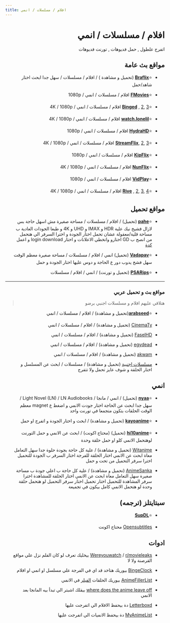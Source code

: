 ```yaml
---
title: افلام / مسلسلات / انمي
---
```


<div dir="rtl">

# افلام / مسلسلات / انمي
اتفرج علطول , حمل فديوهات , تورنت فديوهات

## مواقع بث عامة

* ⭐**[Braflix](https://www.braflix.so/)** (تحميل و مشاهدة ) / افلام / مسلسلات / سهل جدا ابحث اختار شاهد/حمل

* ⭐**[FMovies](https://fmovies24.to/)** افلام / مسلسلات / انمي / 1080p

* ⭐**[Binged](https://binged.live/)** , [2](https://binge.lol/), [3](https://binged.in/) افلام / مسلسلات / انمي / 4K / 1080p

* ⭐**[watch.lonelil](https://watch.lonelil.ru/)** افلام / مسلسلات / انمي / 4K / 1080p

* ⭐**[HydraHD](https://hydrahd.com/)** افلام / مسلسلات / انمي / 1080p

* ⭐**[StreamFlix](https://watch.streamflix.one/)**, [2](https://watchamovie.today/), [3](https://streamflix.space/) افلام / مسلسلات / انمي / 4K / 1080p

* ⭐**[KipFlix](https://kipflix.space/)** افلام / مسلسلات / انمي / 1080p

* ⭐**[NunFlix](https://nunflix.com/)** افلام / مسلسلات / انمي / 4K / 1080p

* ⭐**[VidPlay](https://vidplay.org/)** افلام / مسلسلات / انمي / 1080p

* ⭐**[Rive](https://rivestream.live/)** , [2](https://rivestream.netlify.app/), [3](https://rivestream.xyz/), [4](https://cinemaos-v2.vercel.app/) افلام / مسلسلات / انمي / 4K / 1080p

## مواقع تحميل

* ⭐**[pahe](https://pahe.ink)** (تحميل) / افلام / مسلسلات / مساحة صغيرة مش اسهل حاجة بس لازال فشيخ نيك علية HDR و IMAX و UHD و 4K و طبعا الجودات العادية ب مساحة قلية/معقولة عشان تحمل اختار الجودة و اخترا السرفر الي هتحمل من انصح ب GD اختارو واتخطي الاعلانات و اختار login download و اعمل [كدة](/pahe.webp)

* ⭐**[Vadapav](https://vadapav.mov)** (تحميل) انمي / افلام / مسلسلات / مساحة صغيرة معظم الوقت سهل فشخ يدوب دور ع الحاجة و دوس عليها اختار الجودة و حمل 

* ⭐**[PSARips](https://psa.wf/)** (تحميل و تورنت) / انمي / افلام / مسلسلات  

***

### مواقع بث و تحميل عربي
> هتلاقي عليهم افلام و مسلسلات اجنبي برضو

* ⭐**[arabseed](https://m.asd.quest/)**(تحميل و مشاهدة) / افلام / مسلسلات / انمي

* [CinemaTy](https://66dogdol.shop/) (تحميل و مشاهدة) / افلام / مسلسلات / انمي

* [FaselHD](https://www.faselhds.world/) (تحميل و مشاهدة) / افلام / مسلسلات / انمي

* [egydead](https://egydead.space/) (تحميل و مشاهدة) / افلام / مسلسلات / انمي

* [akwam](https://ak.sv/) (تحميل و مشاهدة) / افلام / مسلسلات / انمي

* [مسلسلات اجنبية](https://drive.google.com/drive/folders/0B19OoIC31UN0eUE4OERjSXYxcUE) (تحميل و مشاهدة) / مسلسلات / ابحث عن المسلسل و اختار الحلقة و شوف عايز تحمل ولا تتفرج  

## انمي

* ⭐**[nyaa](http://nyaa.si)** (تحميل) / انمي / مانجا / Light Novel (LN) / LN Audiobooks / سهل جدا ابحث عن الحاجة اختار جودت الانمي و اضغط ع magnet معظم الوقت الحلقات بتكون متجمعا في تورنت واحد
 
* ⭐**[kayoanime](https://kayoanime.com)** (تحميل و مشاهدة) / ابحث و اختار الجودة و اتفرج او حمل 

* ⭐**[hi10anime](https://hi10anime.com/)** (تحميل) (محتاج اكونت) / ابحث عن الانمي و حمل التورنت لوهتحمل الانمي كلو او حمل حلقة وحدة 
 
* [Witanime](https://witanime.com) (تحميل و مشاهدة) / علية كل حاجة بجودة حلوة جدا سهل التعامل معاة ابحث عن الانمي اختار الحلقة للفرجة اختار السرفر ب الجودة للتحميل اخترا سرفر التحميل من تحت و حمل
 
* [AnimeSanka](https://www.anime-sanka.com/?m=0) (تحميل و مشاهدة) / علية كل حاجة ب اعلي جودة ب مساحة صغيرة سهل التعامل معاة ابحث عن الانمي اختار الحلقة للمشاهدة اخترا سرفر المشاهدة للتحميل اختار تحميل اختار سرفر التحميل لو هتحمل حلقة وحدة لو هتحمل الانمي كامل بيكون في تجميعة

## سبتايتلز (ترجمه)

* ⭐**[SupDL](https://subdl.com)**

* [Opensubtitles](https://www.opensubtitles.org/en/) محتاج اكونت

## ادوات

* [Wereyouwatch](https://whereyouwatch.com/) / [r/movieleaks](https://reddit.com/r/movieleaks) بيخليك تعرف لو كان الفلم نزل علي مواقع القرصنة ولا لا

* [BingeClock](https://www.bingeclock.com/) بيوريك هتاخد قد اي في الفرجة علي مسلسل او انمي او افلام

* [AnimeFillerList](https://www.animefillerlist.com/) بيوريك الحلقات [الفيلر](https://pastebin.com/Pu4kTva8) في الانمي

* [where does the anime leave off](https://wheredoestheanimeleaveoff.com/) بيقلك اشبتر الي تبدأ بيه المانجا بعد الانمي

* [Letterboxd](https://letterboxd.com/) دة بيحفظ الافلام الي اتفرجت عليها

* [MyAnimeList](https://myanimelist.net/) دة بيحفظ الانميات الي اتفرجت عليها
</div>
